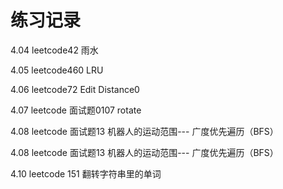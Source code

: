 # 练习记录
4.04  leetcode42 雨水

4.05  leetcode460 LRU

4.06  leetcode72 Edit Distance0

4.07  leetcode 面试题0107 rotate 

4.08  leetcode 面试题13 机器人的运动范围---  广度优先遍历（BFS）

4.08  leetcode 面试题13 机器人的运动范围---  广度优先遍历（BFS）

4.10  leetcode 151 翻转字符串里的单词
